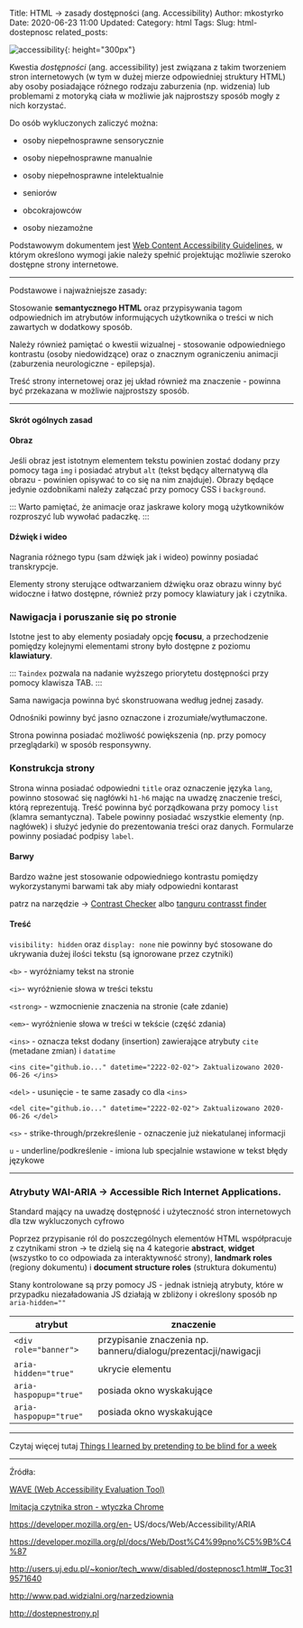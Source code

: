 Title: HTML -> zasady dostępności (ang. Accessibility)
Author: mkostyrko
Date: 2020-06-23 11:00
Updated:
Category: html
Tags: 
Slug: html-dostepnosc
related_posts: 


  ![accessibility](https://miro.medium.com/max/1400/1*kxPPtGoUuY2EX41DbQMLOw.jpeg#center){: height="300px"}

Kwestia *dostępności* (ang. accessibility) jest związana z takim tworzeniem stron internetowych (w tym w dużej mierze odpowiedniej struktury HTML) aby osoby posiadające różnego rodzaju zaburzenia (np. widzenia) lub problemami z motoryką ciała w możliwie jak najprostszy sposób mogły z nich korzystać.

Do osób wykluczonych zaliczyć można:

* osoby niepełnosprawne sensorycznie

* osoby niepełnosprawne manualnie

* osoby niepełnosprawne intelektualnie

* seniorów

* obcokrajowców

* osoby niezamożne

Podstawowym dokumentem jest [Web Content Accessibility Guidelines](https://www.w3.org/WAI/standards-guidelines/wcag/), w którym określono wymogi jakie należy spełnić projektując możliwie szeroko dostępne strony internetowe.

---

Podstawowe i najważniejsze zasady:

Stosowanie **semantycznego HTML** oraz przypisywania tagom odpowiednich im atrybutów informujących użytkownika o treści w nich zawartych w dodatkowy sposób.

Należy również pamiętać o kwestii wizualnej - stosowanie odpowiedniego kontrastu (osoby niedowidzące) oraz o znacznym ograniczeniu animacji (zaburzenia neurologiczne - epilepsja).

Treść strony internetowej oraz jej układ również ma znaczenie - powinna być przekazana w możliwie najprostszy sposób.

---

#### Skrót ogólnych zasad

#### Obraz

Jeśli obraz jest istotnym elementem tekstu powinien zostać dodany przy pomocy taga `img` i posiadać atrybut `alt` (tekst będący alternatywą dla obrazu - powinien opisywać to co się na nim znajduje). Obrazy będące jedynie ozdobnikami należy załączać przy pomocy CSS i `background`. 

::: Warto pamiętać, że animacje oraz jaskrawe kolory mogą użytkowników rozproszyć lub wywołać padaczkę. :::

#### Dźwięk i wideo

Nagrania różnego typu (sam dźwięk jak i wideo) powinny posiadać transkrypcje.

Elementy strony sterujące odtwarzaniem dźwięku oraz obrazu winny być widoczne i łatwo dostępne, również przy pomocy klawiatury jak i czytnika.

### Nawigacja i poruszanie się po stronie

Istotne jest to aby elementy posiadały opcję **focusu**, a przechodzenie pomiędzy kolejnymi elementami strony było dostępne z poziomu **klawiatury**. 

::: `Taindex` pozwala na nadanie wyższego priorytetu dostępności przy pomocy klawisza TAB. :::

Sama nawigacja powinna być skonstruowana według jednej zasady.

Odnośniki powinny być jasno oznaczone i zrozumiałe/wytłumaczone.

Strona powinna posiadać możliwość powiększenia (np. przy pomocy przeglądarki) w sposób responsywny.

### Konstrukcja strony

Strona winna posiadać odpowiedni `title` oraz oznaczenie języka `lang`, powinno stosować się nagłówki `h1-h6` mając na uwadzę znaczenie treści, którą reprezentują. Treść powinna być porządkowana przy pomocy `list` (klamra semantyczna). Tabele powinny posiadać wszystkie elementy (np. nagłówek) i służyć jedynie do prezentowania treści oraz danych. Formularze powinny posiadać podpisy `label`.


#### Barwy

Bardzo ważne jest stosowanie odpowiedniego kontrastu pomiędzy wykorzystanymi barwami tak aby miały odpowiedni kontarast

patrz na narzędzie -> [Contrast Checker](https://webaim.org/resources/contrastchecker/) albo [tanguru contrasst finder](https://contrast-finder.tanaguru.com/)

#### Treść

`visibility: hidden` oraz `display: none` nie powinny być stosowane do ukrywania dużej ilości tekstu (są ignorowane przez czytniki)

`<b>` - wyróżniamy tekst na stronie

`<i>`- wyróżnienie słowa w treści tekstu

`<strong>` - wzmocnienie znaczenia na stronie (całe zdanie)

`<em>`- wyróżnienie słowa w treści w tekście (część zdania)

`<ins>` - oznacza tekst dodany (insertion) zawierające atrybuty `cite` (metadane zmian) i `datatime`

    <ins cite="github.io..." datetime="2222-02-02"> Zaktualizowano 2020-06-26 </ins>

`<del>` - usunięcie - te same zasady co dla `<ins>`

    <del cite="github.io..." datetime="2222-02-02"> Zaktualizowano 2020-06-26 </del>

`<s>` - strike-through/przekreślenie - oznaczenie już niekatulanej informacji

`u` - underline/podkreślenie - imiona lub specjalnie wstawione w tekst błędy językowe

---
### Atrybuty WAI-ARIA -> Accessible Rich Internet Applications.

Standard mający na uwadzę dostępność i użyteczność stron internetowych dla tzw wykluczonych cyfrowo

Poprzez przypisanie ról do poszczególnych elementów HTML współpracuje z czytnikami stron -> te dzielą się na 4 kategorie **abstract**, **widget** (wszystko to co odpowiada za interaktywność strony), **landmark roles** (regiony dokumentu) i **document structure roles** (struktura dokumentu)

Stany kontrolowane są przy pomocy JS - jednak istnieją atrybuty, które w przypadku niezaładowania JS działają w zbliżony i określony sposób np `aria-hidden=""`

| atrybut | znaczenie |
|---|---|
| `<div role="banner">` | przypisanie znaczenia np. banneru/dialogu/prezentacji/nawigacji |
| `aria-hidden="true"`| ukrycie elementu | 
| `aria-haspopup="true"` | posiada okno wyskakujące | 
| `aria-haspopup="true"` | posiada okno wyskakujące | 

---

Czytaj więcej tutaj [Things I learned by pretending to be blind for a week](https://silktide.com/blog/things-i-learned-by-pretending-to-be-blind-for-a-week/)

---
Źródła:

[WAVE (Web Accessibility Evaluation Tool)](http://wave.webaim.org/)

[Imitacja czytnika stron - wtyczka Chrome](https://chrome.google.com/webstore/detail/chromevox/kgejglhpjiefppelpmljglcjbhoiplfn?utm_source=chrome-app-launcher-info-dialog)

https://developer.mozilla.org/en-
US/docs/Web/Accessibility/ARIA

https://developer.mozilla.org/pl/docs/Web/Dost%C4%99pno%C5%9B%C4%87

http://users.uj.edu.pl/~konior/tech_www/disabled/dostepnosc1.html#_Toc319571640

http://www.pad.widzialni.org/narzedziownia

http://dostepnestrony.pl